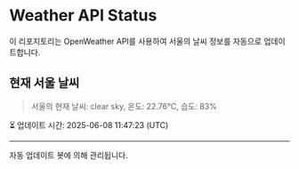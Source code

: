 
# Weather API Status

이 리포지토리는 OpenWeather API를 사용하여 서울의 날씨 정보를 자동으로 업데이트합니다.

## 현재 서울 날씨
> 서울의 현재 날씨: clear sky, 온도: 22.76°C, 습도: 83%

⏳ 업데이트 시간: 2025-06-08 11:47:23 (UTC)

---
자동 업데이트 봇에 의해 관리됩니다.

